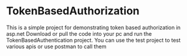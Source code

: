 # TokenBasedAuthorization
This is a simple project for demonstrating token based authorization in asp.net
Download or pull the code into your pc and run the TokenBasedAuthentication project.
You can use the test project to test various apis or use postman to call them
